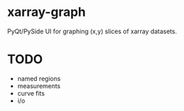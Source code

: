 # xarray-graph
PyQt/PySide UI for graphing (x,y) slices of xarray datasets.

# TODO
- named regions
- measurements
- curve fits
- i/o
